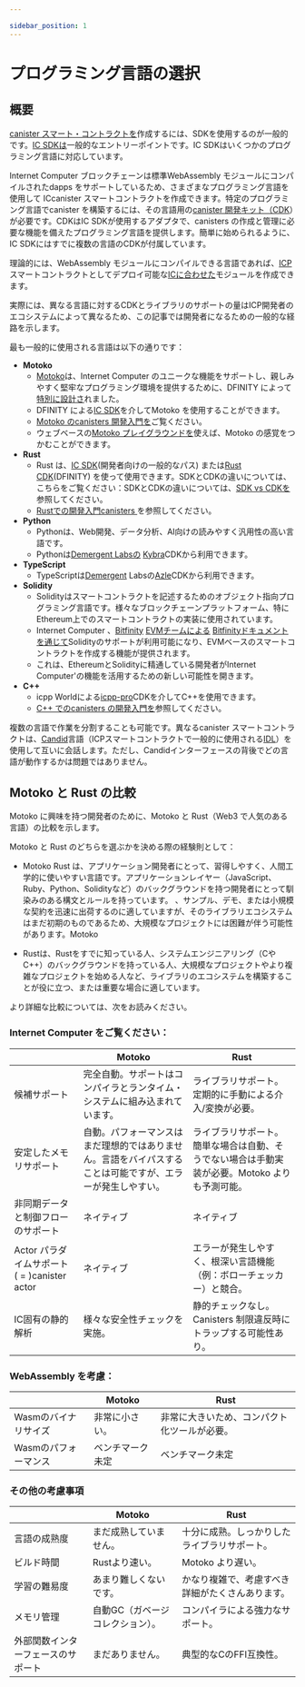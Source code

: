 ```yaml
---

sidebar_position: 1
---
```

# プログラミング言語の選択

## 概要

[canister スマート・コントラクトを](https://internetcomputer.org/how-it-works/architecture-of-the-internet-computer/#canister-smart-contracts)作成するには、SDKを使用するのが一般的です。[IC SDKは](../setup/install/index.mdx#sdk-vs-cdk-vs-dfx)一般的なエントリーポイントです。IC SDKはいくつかのプログラミング言語に対応しています。

Internet Computer ブロックチェーンは標準WebAssembly モジュールにコンパイルされたdapps をサポートしているため、さまざまなプログラミング言語を使用して ICcanister スマートコントラクトを作成できます。特定のプログラミング言語でcanister を構築するには、その言語用の[canister 開発キット（CDK](../setup/install/index.mdx#sdk-vs-cdk-vs-dfx)）が必要です。CDKはIC SDKが使用するアダプタで、canisters の作成と管理に必要な機能を備えたプログラミング言語を提供します。簡単に始められるように、IC SDKにはすでに複数の言語のCDKが付属しています。

理論的には、WebAssembly モジュールにコンパイルできる言語であれば、[ICP](../../references/ic-interface-spec.md)スマートコントラクトとしてデプロイ可能な[ICに合わせた](../../references/ic-interface-spec.md)モジュールを作成できます。

実際には、異なる言語に対するCDKとライブラリのサポートの量はICP開発者のエコシステムによって異なるため、この記事では開発者になるための一般的な経路を示します。

最も一般的に使用される言語は以下の通りです：

- **Motoko**
  - [Motoko](/motoko/main/motoko.md)は、Internet Computer のユニークな機能をサポートし、親しみやすく堅牢なプログラミング環境を提供するために、DFINITY によって[特別に設計さ](https://stackoverflow.blog/2020/08/24/motoko-the-language-that-turns-the-web-into-a-computer/)れました。
  - DFINITY による[IC SDK](https://github.com/dfinity/sdk)を介してMotoko を使用することができます。
  - [ Motoko のcanisters 開発入門を](./motoko/index.md)ご覧ください。
  - ウェブベースの[Motoko プレイグラウンドを](https://m7sm4-2iaaa-aaaab-qabra-cai.ic0.app)使えば、Motoko の感覚をつかむことができます。
- **Rust**
  - Rust は、[IC SDK](https://github.com/dfinity/sdk)(開発者向けの一般的なパス) または[Rust CDK](https://github.com/dfinity/cdk-rs)(DFINITY) を使って使用できます。SDKとCDKの違いについては、こちらをご覧ください：SDKとCDKの違いについては、[SDK vs CDKを](../setup/install/index.mdx##SDK-vs-CDK)参照してください。
  - [Rustでの開発入門canisters ](./rust/index.md) を参照してください。
- **Python**
  - Pythonは、Web開発、データ分析、AI向けの読みやすく汎用性の高い言語です。
  - Pythonは[Demergent Labsの](https://github.com/demergent-labs) [Kybra](https://demergent-labs.github.io/kybra)CDKから利用できます。
- **TypeScript**
  - TypeScriptは[Demergent](https://github.com/demergent-labs) Labsの[Azle](https://demergent-labs.github.io/azle)CDKから利用できます。
- **Solidity**
  - Solidityはスマートコントラクトを記述するためのオブジェクト指向プログラミング言語です。様々なブロックチェーンプラットフォーム、特にEthereum上でのスマートコントラクトの実装に使用されています。
  - Internet Computer 、[Bitfinity](https://docs.bitfinity.network/) [EVMチームによる](https://bitfinity.network) [Bitfinityドキュメントを通じて](https://docs.bitfinity.network/)Solidityのサポートが利用可能になり、EVMベースのスマートコントラクトを作成する機能が提供されます。
  - これは、EthereumとSolidityに精通している開発者がInternet Computer'の機能を活用するための新しい可能性を開きます。
- **C++**
  - icpp Worldによる[icpp-pro](https://docs.icpp.world/)CDKを介してC++を使用できます。
  - [C++ でのcanisters の開発入門を](https://docs.icpp.world/getting-started.html)参照してください。

複数の言語で作業を分割することも可能です。異なるcanister スマートコントラクトは、[Candid](./candid/index.md)言語（ICPスマートコントラクトで一般的に使用される[IDL](https://en.wikipedia.org/wiki/Interface_description_language)）を使用して互いに会話します。ただし、Candidインターフェースの背後でどの言語が動作するかは問題ではありません。

## Motoko と Rust の比較

Motoko に興味を持つ開発者のために、Motoko と Rust（Web3 で人気のある言語）の比較を示します。

Motoko と Rust のどちらを選ぶかを決める際の経験則として：

- Motoko Rust は、アプリケーション開発者にとって、習得しやすく、人間工学的に使いやすい言語です。アプリケーションレイヤー（JavaScript、Ruby、Python、Solidityなど）のバックグラウンドを持つ開発者にとって馴染みのある構文とルールを持っています。 、サンプル、デモ、または小規模な契約を迅速に出荷するのに適していますが、そのライブラリエコシステムはまだ初期のものであるため、大規模なプロジェクトには困難が伴う可能性があります。Motoko 

- Rustは、Rustをすでに知っている人、システムエンジニアリング（CやC++）のバックグラウンドを持っている人、大規模なプロジェクトやより複雑なプロジェクトを始める人など、ライブラリのエコシステムを構築することが役に立つ、または重要な場合に適しています。

より詳細な比較については、次をお読みください。

### Internet Computer をご覧ください：

|  | Motoko | Rust |
| --- | --- | --- |
| 候補サポート | 完全自動。サポートはコンパイラとランタイム・システムに組み込まれています。 | ライブラリサポート。定期的に手動による介入/変換が必要。 |
| 安定したメモリサポート | 自動。パフォーマンスはまだ理想的ではありません。言語をバイパスすることは可能ですが、エラーが発生しやすい。 | ライブラリサポート。簡単な場合は自動、そうでない場合は手動実装が必要。Motoko よりも予測可能。 |
| 非同期データと制御フローのサポート | ネイティブ | ネイティブ |
| Actor パラダイムサポート ( = )canister actor | ネイティブ | エラーが発生しやすく、根深い言語機能（例：ボローチェッカー）と競合。 |
| IC固有の静的解析 | 様々な安全性チェックを実施。 | 静的チェックなし。Canisters 制限違反時にトラップする可能性あり。 |

### WebAssembly を考慮：

|  | Motoko | Rust |
| --- | --- | --- |
| Wasmのバイナリサイズ | 非常に小さい。 | 非常に大きいため、コンパクト化ツールが必要。 |
| Wasmのパフォーマンス | ベンチマーク未定 | ベンチマーク未定 |

### その他の考慮事項

|  | Motoko | Rust |
| --- | --- | --- |
| 言語の成熟度 | まだ成熟していません。 | 十分に成熟。しっかりしたライブラリサポート。 |
| ビルド時間 | Rustより速い。 | Motoko より遅い。 |
| 学習の難易度 | あまり難しくないです。 | かなり複雑で、考慮すべき詳細がたくさんあります。 |
| メモリ管理 | 自動GC（ガベージコレクション）。 | コンパイラによる強力なサポート。 |
| 外部関数インターフェースのサポート | まだありません。 | 典型的なCのFFI互換性。 |

<!---

# Choosing a programming language

## Overview

To create [canister smart contracts](https://internetcomputer.org/how-it-works/architecture-of-the-internet-computer/#canister-smart-contracts) it is common practice to use an SDK. The [IC SDK](../setup/install/index.mdx#sdk-vs-cdk-vs-dfx) is a common entry point. The IC SDK supports a few programming languages out of the box.

Because the Internet Computer blockchain supports dapps compiled to standard WebAssembly modules, one can use many different programming languages to create IC canister smart contracts. To build a canister with a particular programming language, one needs a [canister development kit (CDK)](../setup/install/index.mdx#sdk-vs-cdk-vs-dfx) for their particular language. A CDK is an adapter used by the IC SDK that provides a programming language with the features necessary to create and manage canisters. To make starting easier, the IC SDK already comes with CDK for multiple languages.

In theory, any language that can be compiled into a WebAssembly module, can produce modules [tailored for the IC](../../references/ic-interface-spec.md) deployable as an ICP smart contract.

In practice, the amount of CDK and library support for different languages varies across the ICP developer ecosystem, so this article lays out common paths for entering developers. 

The most common languages to use are:

- **Motoko**
  - [Motoko](/motoko/main/motoko.md) was [specifically designed](https://stackoverflow.blog/2020/08/24/motoko-the-language-that-turns-the-web-into-a-computer/) by DFINITY to support the unique features of the Internet Computer and to provide a familiar yet robust programming environment.
  - One can use Motoko via the [IC SDK](https://github.com/dfinity/sdk) by DFINITY.
  - See [introduction to developing canisters in Motoko](./motoko/index.md).
  - You can get a sense of Motoko by using the web-based [Motoko playground](https://m7sm4-2iaaa-aaaab-qabra-cai.ic0.app).
- **Rust**
  - One can use Rust via the either the [IC SDK](https://github.com/dfinity/sdk) (typical path for developers) or use the [Rust CDK](https://github.com/dfinity/cdk-rs) by DFINITY. To see difference between SDK and CDK, see: [SDK vs CDK](../setup/install/index.mdx##SDK-vs-CDK).
  - See [introduction to developing canisters in Rust](./rust/index.md).
- **Python**
  - Python is a readable, versatile language for web development, data analysis, and AI.
  - You can use Python via the [Kybra](https://demergent-labs.github.io/kybra) CDK by [Demergent Labs](https://github.com/demergent-labs).
- **TypeScript**
   - You can use TypeScript via the [Azle](https://demergent-labs.github.io/azle) CDK by [Demergent Labs](https://github.com/demergent-labs).
- **Solidity**
  - Solidity is an object-oriented programming language for writing smart contracts. It is used for implementing smart contracts on various blockchain platforms, most notably Ethereum.
  - The Solidity support on Internet Computer is available via the [Bitfinity docs](https://docs.bitfinity.network/) by the [Bitfinity EVM team](https://bitfinity.network), providing the ability to create EVM-based smart contracts.
  - This opens up new possibilities for developers familiar with Ethereum and Solidity to leverage the Internet Computer’s capabilities.
- **C++**
  - You can use C++ via the [icpp-pro](https://docs.icpp.world/) CDK by icpp World.
  - See [Introduction to developing canisters in C++](https://docs.icpp.world/getting-started.html)

It is also possible to split your work between multiple languages. Different canister smart contracts talk to each other using the [Candid](./candid/index.md) language (an [IDL](https://en.wikipedia.org/wiki/Interface_description_language) used commonly in ICP smart contracts). What language works behind the Candid interface, however, does not matter.

## A comparison between Motoko and Rust

To help developers interested in Motoko, here is a comparison of Motoko and Rust (a popular language in Web3). 

As a rule of thumb in deciding between Motoko and Rust:

* Motoko is much easier to learn and ergonomic to use for application developers. It has syntax and rules familiar to developers with a background in the application layer (JavaScript, Ruby, Python, Solidity, etc...). Motoko is good for getting sample, demo, or smaller contracts shipped quickly, but its library ecosystem is still early so can prove challenging for larger projects.

* Rust is a good place for those who already know Rust, come from a systems engineering background (C, C++), or are starting larger or more complex projects where having a baked library ecosystem is helpful or important.

For a more in-depth comparison, read on.

### Internet Computer considerations:

|                   | Motoko          | Rust        |
|-------------------|-----------------|-------------|
| Candid support | Fully automatic. Support is built into the compiler and runtime system. | Library-supported. Regularly needs manual intervention/conversion. |
| Stable memory support | Automatic, supported by the language. Performance is not ideal yet. Bypassing the language is possible, but error-prone. | Library-supported. Automatic in simple cases, otherwise manual implementations are needed. More predictable than Motoko. |
| Asynchronous data and control flow support | Native | Native |
| Actor paradigm support (canister = actor) | Native | Error-prone, conflicts with deep-rooted language features (e.g. the borrow checker). |
| IC-specific static analysis | Enforces various safety checks. | No static checking. Canisters may trap when violating restrictions. |

### WebAssembly considerations:

|                   | Motoko          | Rust        |
|-------------------|-----------------|-------------|
| Wasm binary size | Very small. | Very large, requires compacting tools. |
| Wasm performance | Benchmarks TBD | Benchmarks TBD |

### Other considerations:

|                   | Motoko          | Rust        |
|-------------------|-----------------|-------------|
| Language maturity | Not mature yet, lots of work left to do. | Mature (enough). Solid library support. |
| Build time | Faster than Rust. | Slower than Motoko. |
| Difficulty of learning | Not very hard. | Quite complex, lots of details to consider. |
| Memory management | Automatic GC (garbage collection). | Application-specific, strong support by the compiler. |
| Foreign function interface support | None yet. | Typical C FFI compatibility. |

-->
